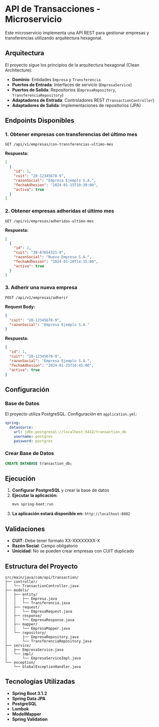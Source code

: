 # API de Transacciones - Microservicio

Este microservicio implementa una API REST para gestionar empresas y transferencias utilizando arquitectura hexagonal.

## Arquitectura

El proyecto sigue los principios de la arquitectura hexagonal (Clean Architecture):

- **Dominio**: Entidades `Empresa` y `Transferencia`
- **Puertos de Entrada**: Interfaces de servicio (`EmpresaService`)
- **Puertos de Salida**: Repositorios (`EmpresaRepository`, `TransferenciaRepository`)
- **Adaptadores de Entrada**: Controladores REST (`TransactionController`)
- **Adaptadores de Salida**: Implementaciones de repositorios (JPA)

## Endpoints Disponibles

### 1. Obtener empresas con transferencias del último mes
```
GET /api/v1/empresas/con-transferencias-ultimo-mes
```

**Respuesta:**
```json
[
  {
    "id": 1,
    "cuit": "20-12345678-9",
    "razonSocial": "Empresa Ejemplo S.A.",
    "fechaAdhesion": "2024-01-15T10:30:00",
    "activa": true
  }
]
```

### 2. Obtener empresas adheridas el último mes
```
GET /api/v1/empresas/adheridas-ultimo-mes
```

**Respuesta:**
```json
[
  {
    "id": 2,
    "cuit": "30-87654321-0",
    "razonSocial": "Nueva Empresa S.A.",
    "fechaAdhesion": "2024-01-20T14:15:00",
    "activa": true
  }
]
```

### 3. Adherir una nueva empresa
```
POST /api/v1/empresas/adherir
```

**Request Body:**
```json
{
  "cuit": "20-12345678-9",
  "razonSocial": "Empresa Ejemplo S.A."
}
```

**Respuesta:**
```json
{
  "id": 1,
  "cuit": "20-12345678-9",
  "razonSocial": "Empresa Ejemplo S.A.",
  "fechaAdhesion": "2024-01-25T16:45:00",
  "activa": true
}
```

## Configuración

### Base de Datos
El proyecto utiliza PostgreSQL. Configuración en `application.yml`:

```yaml
spring:
  datasource:
    url: jdbc:postgresql://localhost:5432/transaction_db
    username: postgres
    password: postgres
```

### Crear Base de Datos
```sql
CREATE DATABASE transaction_db;
```

## Ejecución

1. **Configurar PostgreSQL** y crear la base de datos
2. **Ejecutar la aplicación:**
   ```bash
   mvn spring-boot:run
   ```
3. **La aplicación estará disponible en:** `http://localhost:8082`

## Validaciones

- **CUIT**: Debe tener formato XX-XXXXXXXX-X
- **Razón Social**: Campo obligatorio
- **Unicidad**: No se pueden crear empresas con CUIT duplicado

## Estructura del Proyecto

```
src/main/java/com/api/transaction/
├── controller/
│   └── TransactionController.java
├── models/
│   ├── entity/
│   │   ├── Empresa.java
│   │   └── Transferencia.java
│   ├── request/
│   │   └── EmpresaRequest.java
│   ├── response/
│   │   └── EmpresaResponse.java
│   ├── mapper/
│   │   └── EmpresaMapper.java
│   └── repository/
│       ├── EmpresaRepository.java
│       └── TransferenciaRepository.java
├── service/
│   ├── EmpresaService.java
│   └── impl/
│       └── EmpresaServiceImpl.java
└── exception/
    └── GlobalExceptionHandler.java
```

## Tecnologías Utilizadas

- **Spring Boot 3.1.2**
- **Spring Data JPA**
- **PostgreSQL**
- **Lombok**
- **ModelMapper**
- **Spring Validation** 